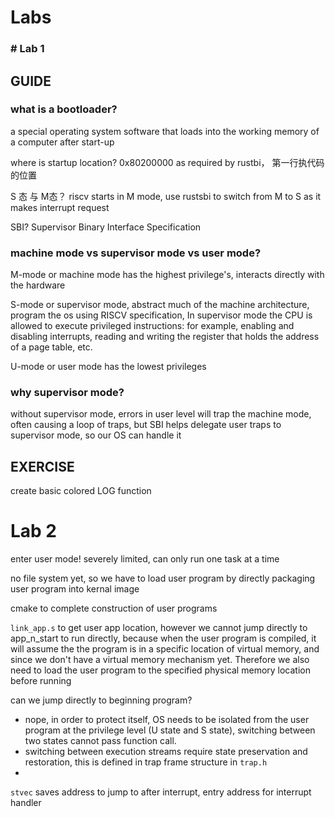 # Labs

### # Lab  1

## GUIDE

### what is a bootloader? 

a special operating system software that loads into the working memory of a computer after start-up

where is startup location? 0x80200000 as required by rustbi， 第一行执代码的位置

S 态 与 M态？ riscv starts in M mode, use rustsbi to switch from M to S as it makes interrupt request

SBI? Supervisor Binary Interface Specification

### machine mode vs supervisor mode vs user mode?

M-mode or machine mode has the highest privilege's, interacts directly with the hardware

S-mode or supervisor mode, abstract much of the machine architecture, program the os using RISCV specification, In supervisor mode the CPU is allowed to execute privileged instructions: for example, enabling and disabling interrupts, reading and writing the register that holds the address of a page table, etc.

U-mode or user mode has the lowest privileges

### why supervisor mode?

without supervisor mode, errors in user level will trap the machine mode, often causing a loop of traps, but SBI helps delegate user traps to supervisor mode, so our OS can handle it

## EXERCISE

create basic colored LOG function

# Lab 2

enter user mode! severely limited, can only run one task at a time

no file system yet, so we have to load user program by directly packaging user program into kernal image

cmake to complete construction of user programs

```link_app.s``` to get user app location, however we cannot jump directly to app_n_start to run directly, because when the user program is compiled, it will assume the the program is in a specific location of virtual memory, and since we don't have a virtual memory mechanism yet. Therefore we also need to load the user program to the specified physical memory location before running 

can we jump directly to beginning program? 

- nope, in order to protect itself, OS needs to be isolated from the user program at the privilege level (U state and S state), switching between two states cannot pass function call. 
- switching between execution streams require state preservation and restoration, this is defined in trap frame structure in ```trap.h```
- 

```stvec``` saves address to jump to after interrupt, entry address for interrupt handler































